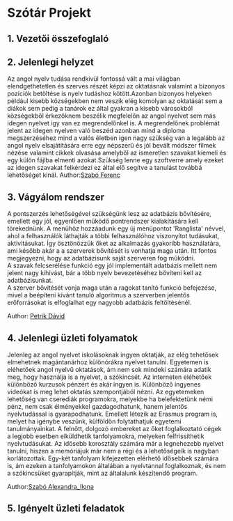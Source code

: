 # Szótár Projekt


## 1. Vezetői összefoglaló

## 2. Jelenlegi helyzet


Az angol nyelv tudása rendkivül fontossá vált a mai világban
elendgethetetlen és szerves részét képzi az oktatásnak valamint a
bizonyos poziciók betöltése is nyelv tudáshoz kötött.Azonban bizonyos
helyeken például kisebb községekben nem veszik elég komolyan az
oktatását sem a diákok sem pedig a tanárok ez által gyakran a kisebb
városokból községekből érkezöknem beszélik megfelelőn az angol nyelvet
sem más idegen nyelvet igy van ez megrendelőnkel is. A megrendelőnek
problémát jelent az idegen nyelven való beszéd azonban mind a diploma
megszerzéséhez mind a valós életben igen nagy szükség van a legalább az
angol nyelv elsajátítására erre egy népszerű és jól bevált módszer
filmek nézése valamint cikkek olvasása amelyből az ismeretlen szavakat
kiemeli és egy külön fájlba elmenti azokat.Szükség lenne egy szoftverre
amely ezeket az idegen szavakat felkérdezi ez által elő segítve a
tanulást továbbá lehetőséget kinál.
Author:[Szabó Ferenc](https://github.com/szabofeco98)
## 3. Vágyálom rendszer
A pontszerzés lehetőségével szükségünk lesz az adatbázis bővítésére, emellett egy jól, egyenlően működő pontrendszer 
kialakítására kell törekednünk. A menühöz hozzáadunk egy új menüpontot 'Ranglista' névvel, ahol a felhasználók láthajták 
a többi felhasználóhoz viszonyítot tudásukat, aktivitásukat. Így ösztönözzük őket az alkalmazás gyakoribb használatára, 
ami később akár a a szerverek bővítését is vonhatja maga után. Itt fontos megjegyezni, hogy az adatbázisunk saját szerveren 
fog működni.  
A szavak felcserélése funkció egy jól implementált adatbázis mellett nem jelent nagy kihívást, bár a több 
nyelv bevezetéséhez bővíteni kell az adatbázisunkat.  
A szerver bővítését vonja maga után a ragokat tanító funkció befejezése, mivel a beépíteni kívánt 
tanuló algoritmus a szerverben jelentős erőforrásokat is elfoglalhat egy nagyobb adatbázis feltöltésénél. 

Author: [Petrik Dávid](https://github.com/PDavidson123)

## 4. Jelenlegi üzleti folyamatok
Jelenleg az angol nyelvet iskolásoknak ingyen oktatják, az elég tehetősek elmehetnek magántanárhoz 
különórákra nyelvet tanulni. Egyetemen is eléhetőek angol nyelvű oktatások, ám nem sok mindeki számára 
adatik meg, hogy használja is a nyelvet, a szókincsét. Az interneten eléhetőek különböző kurzusok pénzért és akár 
ingyen is. Különböző ingyenes videókat is meg lehet oktatás szempontjából nézni. Az egyetemeken lehetőség van 
cserediák programokra, melyekbe ha belefektetünk némi pénz, nem csak élményekkel gazdagodhatunk, 
hanem jelentős nyelvtudással is gyarapodhatunk. Emellett létezik az Erasmus program is, melyet ha igénybe 
veszünk, külföldön folytathatjuk egyetemi tanulmányainkat. A felnőtt, dolgozó embereket az őket 
foglalkoztató cégek a legjobb esetben elküldhetik tanfolyamokra, melyeken felfrissíthetik nyelvtudásukat. Az idősebb 
korosztály számára már a legnehezebb nyelvet tanulni, hiszen a memóriájuk már nem a régi és a 
lehetőségeik is nagyban korlátozottak. Egy-két tanfolyam kifejezetten elérhető idősebbek számára is, 
ám ezeken a tanfolyamokon általában a nyelvtannal foglalkoznak, és nem a szókincsüket gyarapítják, mint az általalunk készítendő 
program.
    
Author:[Szabó Alexandra_Ilona](https://github.com/Wrigozo)  
## 5. Igényelt üzleti feladatok



